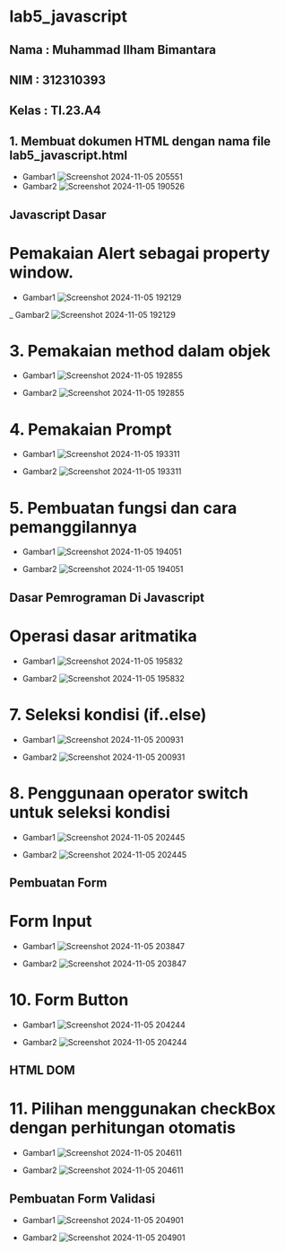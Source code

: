 # lab5_javascript
## Nama  : Muhammad Ilham Bimantara
## NIM   : 312310393
## Kelas : TI.23.A4
## 1. Membuat dokumen HTML dengan nama file lab5_javascript.html
- Gambar1
 ![Screenshot 2024-11-05 205551](https://github.com/user-attachments/assets/4cec1603-ec10-4bc9-b8cc-286f4efec4b6)
- Gambar2
 ![Screenshot 2024-11-05 190526](https://github.com/user-attachments/assets/d4ab2909-5c59-44e4-bb11-7302c2870111)

## Javascript Dasar 
# Pemakaian Alert sebagai property window.
- Gambar1
  ![Screenshot 2024-11-05 192129](https://github.com/user-attachments/assets/f6ac72ee-e95e-4fc0-81ec-4c12754f4d20)

_ Gambar2
  ![Screenshot 2024-11-05 192129](https://github.com/user-attachments/assets/1fe3fdd3-09dc-4357-8571-40ac5073b3ca)

# 3. Pemakaian method dalam objek
- Gambar1
  ![Screenshot 2024-11-05 192855](https://github.com/user-attachments/assets/c09ac677-907a-4b5c-a587-fae47fc8eddc)

- Gambar2
 ![Screenshot 2024-11-05 192855](https://github.com/user-attachments/assets/ad6e04b9-85a8-4bdc-8ac8-6f25397c5f61)

# 4. Pemakaian Prompt
- Gambar1
  ![Screenshot 2024-11-05 193311](https://github.com/user-attachments/assets/66d052f4-a06a-424e-93c2-925b0ae3c16f)

- Gambar2
 ![Screenshot 2024-11-05 193311](https://github.com/user-attachments/assets/92c5c4b5-2d7a-499a-8d28-8bae09fd8a65)

# 5. Pembuatan fungsi dan cara pemanggilannya
- Gambar1
  ![Screenshot 2024-11-05 194051](https://github.com/user-attachments/assets/50b42e99-ca5f-4a95-a53a-526c9d97a4c8)

- Gambar2
  ![Screenshot 2024-11-05 194051](https://github.com/user-attachments/assets/86d2e1c7-eac2-438c-982b-2e7034392986)

## Dasar Pemrograman Di Javascript 
# Operasi dasar aritmatika
- Gambar1
  ![Screenshot 2024-11-05 195832](https://github.com/user-attachments/assets/d9dbe9b4-bdef-4356-9ba3-0f0580960a80)

- Gambar2
 ![Screenshot 2024-11-05 195832](https://github.com/user-attachments/assets/1dcf167b-2f22-438f-8222-87d4f3173ebb)

 # 7. Seleksi kondisi (if..else)
- Gambar1
 ![Screenshot 2024-11-05 200931](https://github.com/user-attachments/assets/b4bdb0e2-bfc7-4f3a-8f6c-c88c9d7e10d3)

- Gambar2
 ![Screenshot 2024-11-05 200931](https://github.com/user-attachments/assets/f75fb5a5-5d7d-4496-bbb2-1e8f0338f9b1)

# 8. Penggunaan operator switch untuk seleksi kondisi
- Gambar1
 ![Screenshot 2024-11-05 202445](https://github.com/user-attachments/assets/2c1d91b6-48b8-4ff8-8d28-cf1951e4a516)

- Gambar2
![Screenshot 2024-11-05 202445](https://github.com/user-attachments/assets/ded9c7f4-ebb6-4d98-b493-46bcc6ab9f2b)

## Pembuatan Form
# Form Input
- Gambar1
  ![Screenshot 2024-11-05 203847](https://github.com/user-attachments/assets/cb347310-133c-49fe-a711-3a7cb595d6e2)

- Gambar2
  ![Screenshot 2024-11-05 203847](https://github.com/user-attachments/assets/66107dcb-3e70-4b50-a27c-96ea0c016afc)

# 10. Form Button
- Gambar1
  ![Screenshot 2024-11-05 204244](https://github.com/user-attachments/assets/319590cc-ce9e-4e30-8be3-33dfd634fe17)

- Gambar2
 ![Screenshot 2024-11-05 204244](https://github.com/user-attachments/assets/ca599f94-c53b-4dc8-a367-fa8a1fa639d5)

## HTML DOM
# 11. Pilihan menggunakan checkBox dengan perhitungan otomatis
- Gambar1
  ![Screenshot 2024-11-05 204611](https://github.com/user-attachments/assets/7c7154e9-96e4-41c4-88aa-f8a77a2dbbdf)

- Gambar2
  ![Screenshot 2024-11-05 204611](https://github.com/user-attachments/assets/ad369a75-c6e7-4118-9b97-1215e905cda6)

## Pembuatan Form Validasi
- Gambar1
  ![Screenshot 2024-11-05 204901](https://github.com/user-attachments/assets/8fd87cc5-21ed-4c5e-9087-3630f636470b)

- Gambar2
  ![Screenshot 2024-11-05 204901](https://github.com/user-attachments/assets/42ec2ac6-5daf-4f0b-bc85-8d97388f571c)
